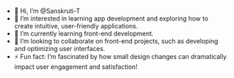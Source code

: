 - 👋 Hi, I’m @Sanskruti-T
- 👀 I’m interested in learning app development and exploring how to create intuitive, user-friendly applications.
- 🌱 I’m currently learning front-end development.
- 💞️ I’m looking to collaborate on front-end projects, such as developing and optimizing user interfaces.
- ⚡ Fun fact: I’m fascinated by how small design changes can dramatically impact user engagement and satisfaction!

<!---
Sanskruti-T/Sanskruti-T is a ✨ special ✨ repository because its `README.md` (this file) appears on your GitHub profile.
You can click the Preview link to take a look at your changes.
--->
